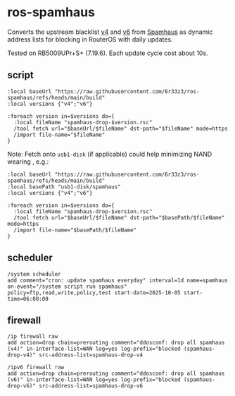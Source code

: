 # ros-spamhaus

Converts the upstream blacklist [v4](https://www.spamhaus.org/drop/drop_v4.json) and [v6](https://www.spamhaus.org/drop/drop_v6.json) from [Spamhaus](https://www.spamhaus.org/) as dynamic address lists for blocking in RouterOS with daily updates.

Tested on RB5009UPr+S+ (7.19.6). Each update cycle cost about 10s.

## script

```routeros
:local baseUrl "https://raw.githubusercontent.com/6r33z3/ros-spamhaus/refs/heads/main/build"
:local versions {"v4";"v6"}

:foreach version in=$versions do={
  :local fileName "spamhaus-drop-$version.rsc"
  /tool fetch url="$baseUrl/$fileName" dst-path="$fileName" mode=https
  /import file-name="$fileName"
}
```

Note: Fetch onto `usb1-disk` (if applicable) could help minimizing NAND wearing , e.g.:

```routeros
:local baseUrl "https://raw.githubusercontent.com/6r33z3/ros-spamhaus/refs/heads/main/build"
:local basePath "usb1-disk/spamhaus"
:local versions {"v4";"v6"}

:foreach version in=$versions do={
  :local fileName "spamhaus-drop-$version.rsc"
  /tool fetch url="$baseUrl/$fileName" dst-path="$basePath/$fileName" mode=https
  /import file-name="$basePath/$fileName"
}
```

## scheduler

```routeros
/system scheduler
add comment="cron: update spamhaus everyday" interval=1d name=spamhaus on-event="/system script run spamhaus" policy=ftp,read,write,policy,test start-date=2025-10-05 start-time=06:00:00
```

## firewall

```routeros
/ip firewall raw
add action=drop chain=prerouting comment="ddosconf: drop all spamhaus (v4)" in-interface-list=WAN log=yes log-prefix="blocked (spamhaus-drop-v4)" src-address-list=spamhaus-drop-v4
```

```routeros
/ipv6 firewall raw
add action=drop chain=prerouting comment="ddosconf: drop all spamhaus (v6)" in-interface-list=WAN log=yes log-prefix="blocked (spamhaus-drop-v6)" src-address-list=spamhaus-drop-v6
```
